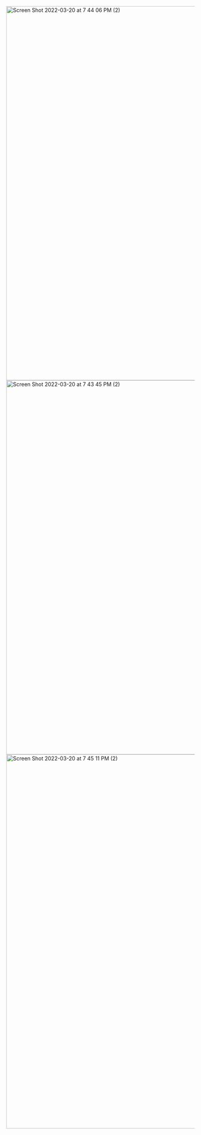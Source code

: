 


<img width="1000" alt="Screen Shot 2022-03-20 at 7 44 06 PM (2)" src="https://user-images.githubusercontent.com/91585538/159198871-285ea747-9976-441b-9cec-83e471d76e05.png">

<img width="1000" alt="Screen Shot 2022-03-20 at 7 43 45 PM (2)" src="https://user-images.githubusercontent.com/91585538/159198884-bb04828e-f4e1-4c47-ac9b-b2f066ec6582.png">

<img width="1000" alt="Screen Shot 2022-03-20 at 7 45 11 PM (2)" src="https://user-images.githubusercontent.com/91585538/159198903-6c7a4ab0-d08a-400a-840a-478fa4188dcb.png">
